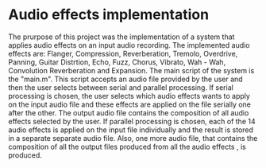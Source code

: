 # Audio effects implementation
The prurpose of this project was the implementation of a system that applies audio effects on an input audio recording. The implemented audio effects are:
Flanger, Compression, Reverberation, Tremolo, Overdrive, Panning, Guitar Distrtion, Echo, Fuzz, Chorus, Vibrato, Wah - Wah, Convolution Reverberation and Expansion. The main script of the system is the "main.m". This script accepts an audio file provided by the user and then the user selects between serial and parallel processing. If serial processing is chosen, the user selects which audio effects wants to apply on the input audio file and these effects are applied on the file serially one after the other. The output audio file contains the composition of all audio effects selected by the user. If parallel processing is chosen, each of the 14 audio effects is applied on the input file individually and the result is stored in a separate separate audio file. Also, one more audio file, that contains the composition of all the output files produced from all the audio effects , is produced. 
